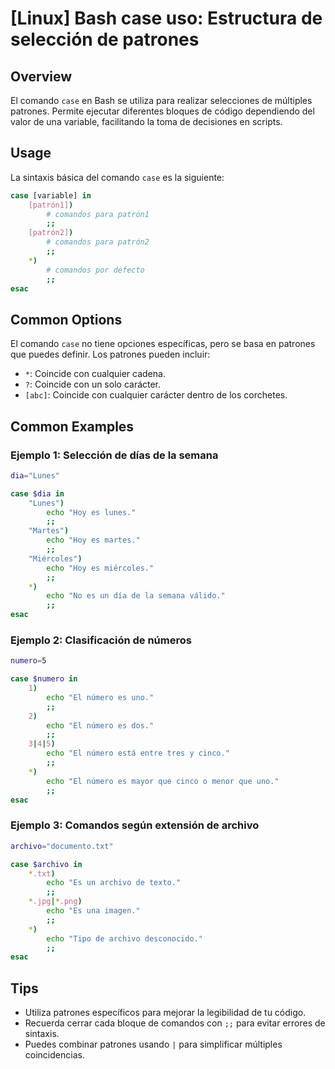 # [Linux] Bash case uso: Estructura de selección de patrones

## Overview
El comando `case` en Bash se utiliza para realizar selecciones de múltiples patrones. Permite ejecutar diferentes bloques de código dependiendo del valor de una variable, facilitando la toma de decisiones en scripts.

## Usage
La sintaxis básica del comando `case` es la siguiente:

```bash
case [variable] in
    [patrón1])
        # comandos para patrón1
        ;;
    [patrón2])
        # comandos para patrón2
        ;;
    *)
        # comandos por defecto
        ;;
esac
```

## Common Options
El comando `case` no tiene opciones específicas, pero se basa en patrones que puedes definir. Los patrones pueden incluir:

- `*`: Coincide con cualquier cadena.
- `?`: Coincide con un solo carácter.
- `[abc]`: Coincide con cualquier carácter dentro de los corchetes.

## Common Examples

### Ejemplo 1: Selección de días de la semana
```bash
dia="Lunes"

case $dia in
    "Lunes")
        echo "Hoy es lunes."
        ;;
    "Martes")
        echo "Hoy es martes."
        ;;
    "Miércoles")
        echo "Hoy es miércoles."
        ;;
    *)
        echo "No es un día de la semana válido."
        ;;
esac
```

### Ejemplo 2: Clasificación de números
```bash
numero=5

case $numero in
    1)
        echo "El número es uno."
        ;;
    2)
        echo "El número es dos."
        ;;
    3|4|5)
        echo "El número está entre tres y cinco."
        ;;
    *)
        echo "El número es mayor que cinco o menor que uno."
        ;;
esac
```

### Ejemplo 3: Comandos según extensión de archivo
```bash
archivo="documento.txt"

case $archivo in
    *.txt)
        echo "Es un archivo de texto."
        ;;
    *.jpg|*.png)
        echo "Es una imagen."
        ;;
    *)
        echo "Tipo de archivo desconocido."
        ;;
esac
```

## Tips
- Utiliza patrones específicos para mejorar la legibilidad de tu código.
- Recuerda cerrar cada bloque de comandos con `;;` para evitar errores de sintaxis.
- Puedes combinar patrones usando `|` para simplificar múltiples coincidencias.
